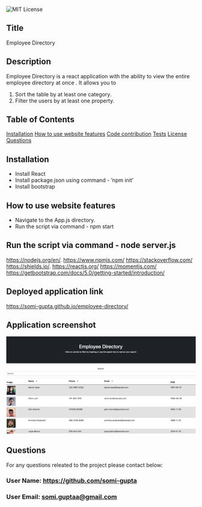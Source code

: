 ![MIT License](https://img.shields.io/badge/license-MIT-green?raw=true)  

## Title 
Employee Directory

## Description 
Employee Directory is a react application with the ability to view the entire employee directory at once . It allows you to 
1. Sort the table by at least one category.
2. Filter the users by at least one property.

## Table of Contents
[Installation](#installation)
[How to use website features](#how-to-use-website-features)
[Code contribution](#code-contribution)
[Tests](#tests)
[License](#license)
[Questions](#questions)

## Installation
- Install React  
- Install package.json using command - ’npm init’
- Install bootstrap 


## How to use website features
- Navigate to the App.js directory.
- Run the script via command - npm start

## Run the script via command - node server.js
https://nodejs.org/en/.
https://www.npmjs.com/
https://stackoverflow.com/
https://shields.io/.
https://reactjs.org/ 
https://momentjs.com/
https://getbootstrap.com/docs/5.0/getting-started/introduction/

## Deployed application link
https://somi-gupta.github.io/employee-directory/

## Application screenshot
![Budget Trancker Dashboard](./public/Images/application-screenshot.jpg?raw=true)

## Questions
For any questions releated to the project please contact below:
### User Name: https://github.com/somi-gupta
### User Email: somi.guptaa@gmail.com
